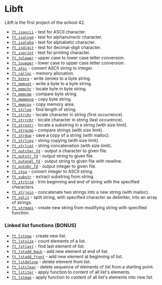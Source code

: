 # Libft

Libft is the first project of the school 42.

- [`ft_isascii`](ft_isascii.c)			- test for ASCII character.
- [`ft_isalnum`](ft_isalnum.c)			- test for alphanumeric character.
- [`ft_isalpha`](ft_isalpha.c)			- test for alphabetic character.
- [`ft_isdigit`](ft_isdigit.c)			- test for decimal-digit character.
- [`ft_isprint`](ft_isprint.c)			- test for printing character.
- [`ft_tolower`](ft_tolower.c)			- upper case to lower case letter conversion.
- [`ft_toupper`](ft_toupper.c)			- lower case to upper case letter conversion.
- [`ft_atoi`](ft_atoi.c)		- convert ASCII string to integer.
- [`ft_calloc`](ft_calloc.c)	- memory allocation.
- [`ft_bzero`](ft_bzero.c)		- write zeroes to a byte string.
- [`ft_memset`](ft_memset.c)		- write a byte to a byte string.
- [`ft_memchr`](ft_memchr.c)		- locate byte in byte string.
- [`ft_memcmp`](ft_memcmp.c)		- compare byte string.
- [`ft_memmove`](ft_memmove.c)	- copy byte string.
- [`ft_memcpy`](ft_memcpy.c)		- copy memory area.
- [`ft_strlen`](ft_strlen.c)				- find length of string.
- [`ft_strchr`](ft_strchr.c)				- locate character in string (first occurrence).
- [`ft_strrchr`](ft_strrchr.c)			- locate character in string (last occurence).
- [`ft_strnstr`](ft_strnstr.c)			- locate a substring in a string (with size limit).
- [`ft_strncmp`](ft_strncmp.c)			- compare strings (with size limit).
- [`ft_strdup`](ft_strdup.c)				- save a copy of a string (with malloc).
- [`ft_strlcpy`](ft_strlcpy.c)			- string copying (with size limit).
- [`ft_strlcat`](ft_strlcat.c)			- string concatenation (with size limit).
- [`ft_putchar_fd`](ft_putchar_fd.c)		- output a character to given file.
- [`ft_putstr_fd`](ft_putstr_fd.c)		- output string to given file.
- [`ft_putendl_fd`](ft_putendl_fd.c)		- output string to given file with newline.
- [`ft_putnbr_fd`](ft_putnbr_fd.c)		- output integer to given file.
- [`ft_itoa`](ft_itoa.c)					- convert integer to ASCII string.
- [`ft_substr`](ft_substr.c)				- extract substring from string.
- [`ft_strtrim`](ft_strtrim.c)			- trim beginning and end of string with the specified characters.
- [`ft_strjoin`](ft_strjoin.c)			- concatenate two strings into a new string (with malloc).
- [`ft_split`](ft_split.c)				- split string, with specified character as delimiter, into an array of strings.
- [`ft_strmapi`](ft_strmapi.c)			- create new string from modifying string with specified function.

### Linked list functions (BONUS)

- [`ft_lstnew`](ft_lstnew.c)				- create new list.
- [`ft_lstsize`](ft_lstsize.c)			- count elements of a list.
- [`ft_lstlast`](ft_lstlast.c)			- find last element of list.
- [`ft_lstadd_back`](ft_lstadd_back.c)	- add new element at end of list.
- [`ft_lstadd_front`](ft_lstadd_front.c)	- add new element at beginning of list.
- [`ft_lstdelone`](ft_lstdelone.c)		- delete element from list.
- [`ft_lstclear`](ft_lstclear.c)			- delete sequence of elements of list from a starting point.
- [`ft_lstiter`](ft_lstiter.c)			- apply function to content of all list's elements.
- [`ft_lstmap`](ft_lstmap.c)				- apply function to content of all list's elements into new list.
